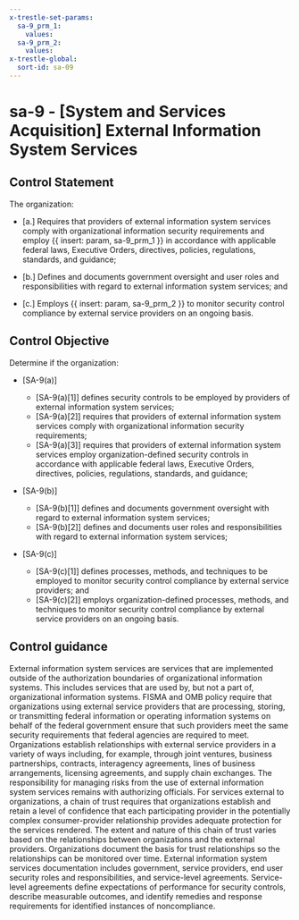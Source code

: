 ```yaml
---
x-trestle-set-params:
  sa-9_prm_1:
    values:
  sa-9_prm_2:
    values:
x-trestle-global:
  sort-id: sa-09
---
```


# sa-9 - \[System and Services Acquisition\] External Information System Services

## Control Statement

The organization:

- \[a.\] Requires that providers of external information system services comply with organizational information security requirements and employ {{ insert: param, sa-9_prm_1 }} in accordance with applicable federal laws, Executive Orders, directives, policies, regulations, standards, and guidance;

- \[b.\] Defines and documents government oversight and user roles and responsibilities with regard to external information system services; and

- \[c.\] Employs {{ insert: param, sa-9_prm_2 }} to monitor security control compliance by external service providers on an ongoing basis.

## Control Objective

Determine if the organization:

- \[SA-9(a)\]

  - \[SA-9(a)[1]\] defines security controls to be employed by providers of external information system services;
  - \[SA-9(a)[2]\] requires that providers of external information system services comply with organizational information security requirements;
  - \[SA-9(a)[3]\] requires that providers of external information system services employ organization-defined security controls in accordance with applicable federal laws, Executive Orders, directives, policies, regulations, standards, and guidance;

- \[SA-9(b)\]

  - \[SA-9(b)[1]\] defines and documents government oversight with regard to external information system services;
  - \[SA-9(b)[2]\] defines and documents user roles and responsibilities with regard to external information system services;

- \[SA-9(c)\]

  - \[SA-9(c)[1]\] defines processes, methods, and techniques to be employed to monitor security control compliance by external service providers; and
  - \[SA-9(c)[2]\] employs organization-defined processes, methods, and techniques to monitor security control compliance by external service providers on an ongoing basis.

## Control guidance

External information system services are services that are implemented outside of the authorization boundaries of organizational information systems. This includes services that are used by, but not a part of, organizational information systems. FISMA and OMB policy require that organizations using external service providers that are processing, storing, or transmitting federal information or operating information systems on behalf of the federal government ensure that such providers meet the same security requirements that federal agencies are required to meet. Organizations establish relationships with external service providers in a variety of ways including, for example, through joint ventures, business partnerships, contracts, interagency agreements, lines of business arrangements, licensing agreements, and supply chain exchanges. The responsibility for managing risks from the use of external information system services remains with authorizing officials. For services external to organizations, a chain of trust requires that organizations establish and retain a level of confidence that each participating provider in the potentially complex consumer-provider relationship provides adequate protection for the services rendered. The extent and nature of this chain of trust varies based on the relationships between organizations and the external providers. Organizations document the basis for trust relationships so the relationships can be monitored over time. External information system services documentation includes government, service providers, end user security roles and responsibilities, and service-level agreements. Service-level agreements define expectations of performance for security controls, describe measurable outcomes, and identify remedies and response requirements for identified instances of noncompliance.
